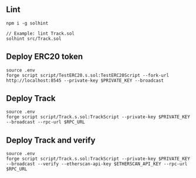 ## Lint

```
npm i -g solhint

// Example: lint Track.sol
solhint src/Track.sol
```

## Deploy ERC20 token

```
source .env
forge script script/TestERC20.s.sol:TestERC20Script --fork-url http://localhost:8545 --private-key $PRIVATE_KEY --broadcast 
```

## Deploy Track

```
source .env
forge script script/Track.s.sol:TrackScript --private-key $PRIVATE_KEY --broadcast --rpc-url $RPC_URL
```

## Deploy Track and verify

```
source .env
forge script script/Track.s.sol:TrackScript --private-key $PRIVATE_KEY --broadcast --verify --etherscan-api-key $ETHERSCAN_API_KEY --rpc-url $RPC_URL

```

